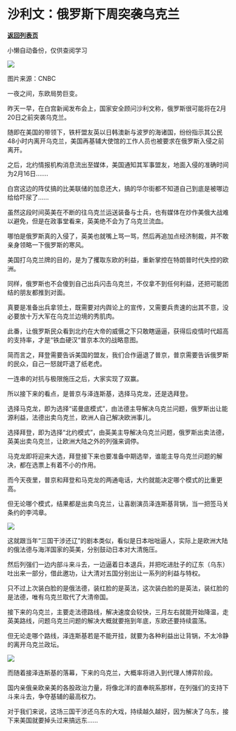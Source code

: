 # 沙利文：俄罗斯下周突袭乌克兰

[**返回列表页**](/gzh/政事堂2019)

小懒自动备份，仅供查阅学习

![](https://mmbiz.qpic.cn/mmbiz_png/rxhS23yu8cO9aBGabg2dNeIzGfMRZ7PZqJEtFP2ibpqjicianINlPPJaRMvDZjp0ZBDFmerL4XI9OT0icBCV2sZS1w/640?wx_fmt=png)

图片来源：CNBC  

  

一夜之间，东欧局势巨变。  

  

昨天一早，在白宫新闻发布会上，国家安全顾问沙利文称，俄罗斯很可能将在2月20日之前突袭乌克兰。

  

随即在美国的带领下，铁杆盟友英以日韩澳新与波罗的海诸国，纷纷指示其公民48小时内离开乌克兰，美国再基辅大使馆的工作人员也被要求在俄罗斯入侵之前离开。

  

之后，北约情报机构消息流出至媒体，美国通知其军事盟友，地面入侵的准确时间为2月16日.......

  

白宫这边的阵仗搞的比美联储的加息还大，搞的华尔街都不知道自己到底是被哪边给给吓尿了......

  

虽然这段时间英美在不断的往乌克兰运送装备与士兵，也有媒体在炒作美俄大战难以避免，但是在政事堂看来，英美绝不会为了乌克兰流血。

  

哪怕是俄罗斯真的入侵了，英美也就嘴上骂一骂，然后再追加点经济制裁，并不敢亲身领略一下俄罗斯的寒风。

  

美国打乌克兰牌的目的，是为了攫取东欧的利益，重新掌控在特朗普时代失控的欧洲。  

  

同样，俄罗斯也不会傻到自己出兵闪击乌克兰，不仅拿不到任何利益，还把可能团结的朋友都推到对面。

  

真要是准备出兵拿领土，既需要对内舆论上的宣传，又需要兵贵速的出其不意，没必要放十万大军在乌克兰边境的秀肌肉。

  

此番，让俄罗斯民众看到北约在大帝的威慑之下只敢瞎逼逼，获得后疫情时代超高的支持率，才是“铁血硬汉“普京本次的战略意图。

  

简而言之，拜登需要告诉美国的盟友，我们合作逼退了普京，普京需要告诉俄罗斯的民众，自己一怒就吓退了纸老虎。

  

一连串的对抗与极限施压之后，大家实现了双赢。  

  

  

所以接下来的看点，是普京与泽连斯基，选择马克龙，还是选拜登。  

  

选择马克龙，即为选择“诺曼底模式”，由法德主导解决乌克兰问题，俄罗斯出让能源利益，法德出卖乌克兰，欧洲人自己解决欧洲事儿。  

  

选择拜登，即为选择“北约模式”，由英美主导解决乌克兰问题，俄罗斯出卖法德，英美出卖乌克兰，让欧洲大陆之外的列强来调停。

  

马克龙即将迎来大选，拜登接下来也要准备中期选举，谁能主导乌克兰问题的解决，都在选票上有着不小的作用。

  

而今天夜里，普京和拜登和马克龙的两通电话，大约就能决定哪个模式的比重更高。

  

但无论哪个模式，结果都是出卖乌克兰，让喜剧演员泽连斯基背锅，当一把签马关条约的李鸿章。

  

![](https://mmbiz.qpic.cn/mmbiz_jpg/rxhS23yu8cO9aBGabg2dNeIzGfMRZ7PZk53jy3NIdGbdqNw1RPz6v1IqwsM8QrJC5UeHTGNKibaWCTUKD5ScjPg/640?wx_fmt=jpeg)

  

这就跟当年“三国干涉还辽”的剧本类似，看似是日本咄咄逼人，实际上是欧洲大陆的俄法德与海洋国家的英美，分别鼓动日本对大清施压。

  

然后列强们一边内部斗来斗去，一边逼着日本退兵，并把吃进肚子的辽东（乌东）吐出来一部分，借此邀功，让大清对五国分别出让一系列的利益与特权。  

  

只不过上次装白脸的是俄法德，装红脸的是英法，这次装白脸的是英法，装红脸的是法德，唯有乌克兰取代了大清帝国。

  

接下来的乌克兰，主要走法德路线，解决速度会较快，三月左右就能开始降温，走英美路线，问题乌克兰问题的解决大概就要拖到年底，东欧还要持续震荡。  

  

但无论走哪个路线，泽连斯基若是不能开挂，就要为各种利益出让背锅，不太冷静的离开乌克兰政坛。

  

![](https://mmbiz.qpic.cn/mmbiz_jpg/rxhS23yu8cO9aBGabg2dNeIzGfMRZ7PZayic3HSh6JdPhKpNw6AfUVYgJhBoDyzG7qFCYMsgpe3UibOxJ5FFibyxQ/640?wx_fmt=jpeg)

  

而随着接泽连斯基的落幕，下来的乌克兰，大概率将进入到代理人博弈阶段。

  

国内亲俄亲欧亲美的各股政治力量，将像北洋的直奉皖系那样，在列强们的支持下斗来斗去，争夺基辅的最高权力。

  

对于我们来说，这场三国干涉还乌东的大戏，持续越久越好，因为解决了乌东，接下来美国就要掉头过来搞远东......  

  

